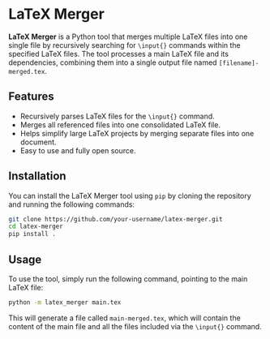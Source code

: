 # LaTeX Merger

**LaTeX Merger** is a Python tool that merges multiple LaTeX files into one single file by recursively searching for `\input{}` commands within the specified LaTeX files. The tool processes a main LaTeX file and its dependencies, combining them into a single output file named `[filename]-merged.tex`.

## Features

- Recursively parses LaTeX files for the `\input{}` command.
- Merges all referenced files into one consolidated LaTeX file.
- Helps simplify large LaTeX projects by merging separate files into one document.
- Easy to use and fully open source.

## Installation

You can install the LaTeX Merger tool using `pip` by cloning the repository and running the following commands:

```bash
git clone https://github.com/your-username/latex-merger.git
cd latex-merger
pip install .
```

## Usage

To use the tool, simply run the following command, pointing to the main LaTeX file:

```bash
python -m latex_merger main.tex
```

This will generate a file called `main-merged.tex`, which will contain the content of the main file and all the files included via the `\input{}` command.